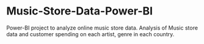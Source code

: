 # Music-Store-Data-Power-BI
Power-BI project to analyze online music store data. Analysis of Music store data and customer spending on each artist, genre in each country.
